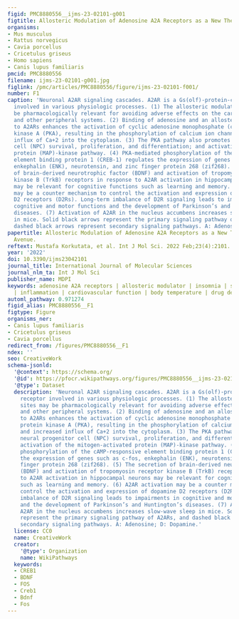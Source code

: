 ```yaml
---
figid: PMC8880556__ijms-23-02101-g001
figtitle: Allosteric Modulation of Adenosine A2A Receptors as a New Therapeutic Avenue
organisms:
- Mus musculus
- Rattus norvegicus
- Cavia porcellus
- Cricetulus griseus
- Homo sapiens
- Canis lupus familiaris
pmcid: PMC8880556
filename: ijms-23-02101-g001.jpg
figlink: /pmc/articles/PMC8880556/figure/ijms-23-02101-f001/
number: F1
caption: 'Neuronal A2AR signaling cascades. A2AR is a Gs(olf)-protein-coupled receptor
  involved in various physiologic processes. (1) The allosteric modulation sites may
  be pharmacologically relevant for avoiding adverse effects on the cardiovascular
  and other peripheral systems. (2) Binding of adenosine and an allosteric modulator
  to A2ARs enhances the activation of cyclic adenosine monophosphate (cAMP) and protein
  kinase A (PKA), resulting in the phosphorylation of calcium ion channels and increased
  influx of Ca+2 into the cytoplasm. (3) The PKA pathway also promotes neural progenitor
  cell (NPC) survival, proliferation, and differentiation; and activation of the mitogen-activated
  protein (MAP)-kinase pathway. (4) PKA-mediated phosphorylation of the cAMP-responsive
  element binding protein 1 (CREB-1) regulates the expression of genes such as c-fos,
  enkephalin (ENK), neurotensin, and zinc finger protein 268 (zif268). (5) The secretion
  of brain-derived neurotrophic factor (BDNF) and activation of tropomyosin receptor
  kinase B (TrkB) receptors in response to A2AR activation in hippocampal neurons
  may be relevant for cognitive functions such as learning and memory. (6) A2AR activation
  may be a counter mechanism to control the activation and expression of dopamine
  D2 receptors (D2Rs). Long-term imbalance of D2R signaling leads to impairments in
  cognitive and motor functions and the development of Parkinson’s and Huntington’s
  diseases. (7) Activation of A2AR in the nucleus accumbens increases slow-wave sleep
  in mice. Solid black arrows represent the primary signaling pathway of A2ARs, and
  dashed black arrows represent secondary signaling pathways. A: Adenosine; D: Dopamine.'
papertitle: Allosteric Modulation of Adenosine A2A Receptors as a New Therapeutic
  Avenue.
reftext: Mustafa Korkutata, et al. Int J Mol Sci. 2022 Feb;23(4):2101.
year: '2022'
doi: 10.3390/ijms23042101
journal_title: International Journal of Molecular Sciences
journal_nlm_ta: Int J Mol Sci
publisher_name: MDPI
keywords: adenosine A2A receptors | allosteric modulator | insomnia | slow-wave sleep
  | inflammation | cardiovascular function | body temperature | drug development
automl_pathway: 0.971274
figid_alias: PMC8880556__F1
figtype: Figure
organisms_ner:
- Canis lupus familiaris
- Cricetulus griseus
- Cavia porcellus
redirect_from: /figures/PMC8880556__F1
ndex: ''
seo: CreativeWork
schema-jsonld:
  '@context': https://schema.org/
  '@id': https://pfocr.wikipathways.org/figures/PMC8880556__ijms-23-02101-g001.html
  '@type': Dataset
  description: 'Neuronal A2AR signaling cascades. A2AR is a Gs(olf)-protein-coupled
    receptor involved in various physiologic processes. (1) The allosteric modulation
    sites may be pharmacologically relevant for avoiding adverse effects on the cardiovascular
    and other peripheral systems. (2) Binding of adenosine and an allosteric modulator
    to A2ARs enhances the activation of cyclic adenosine monophosphate (cAMP) and
    protein kinase A (PKA), resulting in the phosphorylation of calcium ion channels
    and increased influx of Ca+2 into the cytoplasm. (3) The PKA pathway also promotes
    neural progenitor cell (NPC) survival, proliferation, and differentiation; and
    activation of the mitogen-activated protein (MAP)-kinase pathway. (4) PKA-mediated
    phosphorylation of the cAMP-responsive element binding protein 1 (CREB-1) regulates
    the expression of genes such as c-fos, enkephalin (ENK), neurotensin, and zinc
    finger protein 268 (zif268). (5) The secretion of brain-derived neurotrophic factor
    (BDNF) and activation of tropomyosin receptor kinase B (TrkB) receptors in response
    to A2AR activation in hippocampal neurons may be relevant for cognitive functions
    such as learning and memory. (6) A2AR activation may be a counter mechanism to
    control the activation and expression of dopamine D2 receptors (D2Rs). Long-term
    imbalance of D2R signaling leads to impairments in cognitive and motor functions
    and the development of Parkinson’s and Huntington’s diseases. (7) Activation of
    A2AR in the nucleus accumbens increases slow-wave sleep in mice. Solid black arrows
    represent the primary signaling pathway of A2ARs, and dashed black arrows represent
    secondary signaling pathways. A: Adenosine; D: Dopamine.'
  license: CC0
  name: CreativeWork
  creator:
    '@type': Organization
    name: WikiPathways
  keywords:
  - CREB1
  - BDNF
  - FOS
  - Creb1
  - Bdnf
  - Fos
---
```


